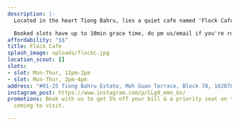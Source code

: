```yaml
---
description: |-
  Located in the heart Tiong Bahru, lies a quiet cafe named 'Flock Cafe'. Surrounded by greenery which makes it a cozy environment be it to study or enjoy a cup of tea/coffee.

  Booked slots have up to 10min grace time, do pm us/email if you're running late.
affordability: "$$"
title: Flock Cafe
splash_image: uploads/flockc.jpg
location_scout: []
slots:
- slot: Mon-Thur, 12pm-2pm
- slot: Mon-Thur, 2pm-4pm
address: "#01-25 Tiong Bahru Estate, Moh Guan Terrace, Block 78, 162078"
instagram_post: https://www.instagram.com/p/CLg9_emn_Uv/
promotions: Book with us to get 5% off your bill & a priority seat on the days you're
  coming to visit.

---
```

